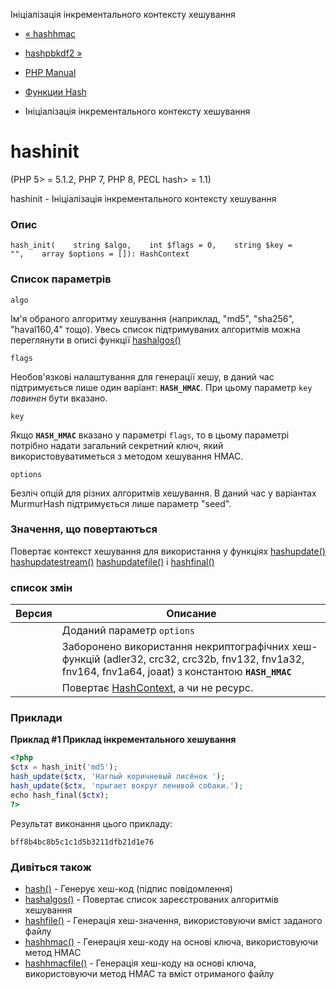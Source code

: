 Ініціалізація інкрементального контексту хешування

-   [« hashhmac](function.hash-hmac.html)
    
-   [hashpbkdf2 »](function.hash-pbkdf2.html)
    
-   [PHP Manual](index.html)
    
-   [Функции Hash](ref.hash.html)
    
-   Ініціалізація інкрементального контексту хешування
    

# hashinit

(PHP 5> = 5.1.2, PHP 7, PHP 8, PECL hash> = 1.1)

hashinit - Ініціалізація інкрементального контексту хешування

### Опис

```methodsynopsis
hash_init(    string $algo,    int $flags = 0,    string $key = "",    array $options = []): HashContext
```

### Список параметрів

`algo`

Ім'я обраного алгоритму хешування (наприклад, "md5", "sha256", "haval160,4" тощо). Увесь список підтримуваних алгоритмів можна переглянути в описі функції [hashalgos()](function.hash-algos.html)

`flags`

Необов'язкові налаштування для генерації хешу, в даний час підтримується лише один варіант: **`HASH_HMAC`**. При цьому параметр `key` *повинен* бути вказано.

`key`

Якщо **`HASH_HMAC`** вказано у параметрі `flags`, то в цьому параметрі потрібно надати загальний секретний ключ, який використовуватиметься з методом хешування HMAC.

`options`

Безліч опцій для різних алгоритмів хешування. В даний час у варіантах MurmurHash підтримується лише параметр "seed".

### Значення, що повертаються

Повертає контекст хешування для використання у функціях [hashupdate()](function.hash-update.html) [hashupdatestream()](function.hash-update-stream.html) [hashupdatefile()](function.hash-update-file.html) і [hashfinal()](function.hash-final.html)

### список змін

| Версия | Описание                                                                                                                                             |
|--------|------------------------------------------------------------------------------------------------------------------------------------------------------|
|        | Доданий параметр `options`                                                                                                                           |
|        | Заборонено використання некриптографічних хеш-функцій (adler32, crc32, crc32b, fnv132, fnv1a32, fnv164, fnv1a64, joaat) з константою **`HASH_HMAC`** |
|        | Повертає [HashContext](class.hashcontext.html), а чи не ресурс.                                                                                      |

### Приклади

**Приклад #1 Приклад інкрементального хешування**

```php
<?php
$ctx = hash_init('md5');
hash_update($ctx, 'Наглый коричневый лисёнок ');
hash_update($ctx, 'прыгает вокруг ленивой собаки.');
echo hash_final($ctx);
?>
```

Результат виконання цього прикладу:

```
bff8b4bc8b5c1c1d5b3211dfb21d1e76
```

### Дивіться також

-   [hash()](function.hash.html) - Генерує хеш-код (підпис повідомлення)
-   [hashalgos()](function.hash-algos.html) - Повертає список зареєстрованих алгоритмів хешування
-   [hashfile()](function.hash-file.html) - Генерація хеш-значення, використовуючи вміст заданого файлу
-   [hashhmac()](function.hash-hmac.html) - Генерація хеш-коду на основі ключа, використовуючи метод HMAC
-   [hashhmacfile()](function.hash-hmac-file.html) - Генерація хеш-коду на основі ключа, використовуючи метод HMAC та вміст отриманого файлу